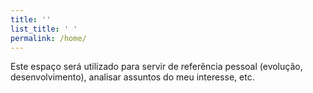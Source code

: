 ```yaml
---
title: ''
list_title: ' '
permalink: /home/
---
```


Este espaço será utilizado para servir de referência pessoal (evolução, desenvolvimento), analisar assuntos do meu interesse, etc.

